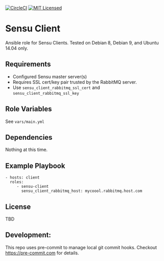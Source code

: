[![CircleCI](https://img.shields.io/circleci/project/github/jaredledvina/sensu-client.svg)](https://circleci.com/gh/jaredledvina/sensu-client)
[![MIT Licensed](https://img.shields.io/badge/license-MIT-green.svg)](https://tldrlegal.com/license/mit-license)

Sensu Client
=========

Ansible role for Sensu Clients. Tested on Debian 8, Debian 9, and Ubuntu 14.04 only.

Requirements
------------

* Configured Sensu master server(s)
* Requires SSL cert/key pair trusted by the RabbitMQ server.
* Use `sensu_client_rabbitmq_ssl_cert` and `sensu_client_rabbitmq_ssl_key`

Role Variables
--------------

See `vars/main.yml`

Dependencies
------------

Nothing at this time.

Example Playbook
----------------

    - hosts: client
      roles:
         - sensu-client
           sensu_client_rabbitmq_host: mycoool.rabbitmq.host.com


License
-------

TBD


Development:
------------

This repo uses pre-commit to manage local git commit hooks. Checkout https://pre-commit.com for details.
